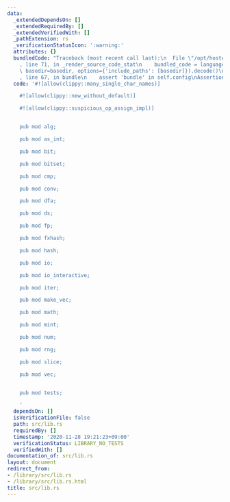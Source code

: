 ```yaml
---
data:
  _extendedDependsOn: []
  _extendedRequiredBy: []
  _extendedVerifiedWith: []
  _pathExtension: rs
  _verificationStatusIcon: ':warning:'
  attributes: {}
  bundledCode: "Traceback (most recent call last):\n  File \"/opt/hostedtoolcache/Python/3.9.0/x64/lib/python3.9/site-packages/onlinejudge_verify/documentation/build.py\"\
    , line 71, in _render_source_code_stat\n    bundled_code = language.bundle(stat.path,\
    \ basedir=basedir, options={'include_paths': [basedir]}).decode()\n  File \"/opt/hostedtoolcache/Python/3.9.0/x64/lib/python3.9/site-packages/onlinejudge_verify/languages/user_defined.py\"\
    , line 67, in bundle\n    assert 'bundle' in self.config\nAssertionError\n"
  code: '#![allow(clippy::many_single_char_names)]

    #![allow(clippy::new_without_default)]

    #![allow(clippy::suspicious_op_assign_impl)]


    pub mod alg;

    pub mod as_int;

    pub mod bit;

    pub mod bitset;

    pub mod cmp;

    pub mod conv;

    pub mod dfa;

    pub mod ds;

    pub mod fp;

    pub mod fxhash;

    pub mod hash;

    pub mod io;

    pub mod io_interactive;

    pub mod iter;

    pub mod make_vec;

    pub mod math;

    pub mod mint;

    pub mod num;

    pub mod rng;

    pub mod slice;

    pub mod vec;


    pub mod tests;

    '
  dependsOn: []
  isVerificationFile: false
  path: src/lib.rs
  requiredBy: []
  timestamp: '2020-11-28 19:21:23+09:00'
  verificationStatus: LIBRARY_NO_TESTS
  verifiedWith: []
documentation_of: src/lib.rs
layout: document
redirect_from:
- /library/src/lib.rs
- /library/src/lib.rs.html
title: src/lib.rs
---
```

